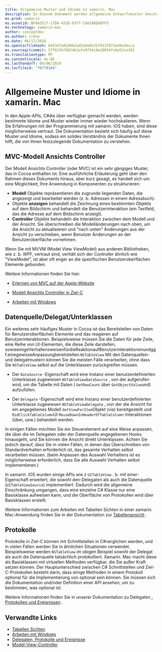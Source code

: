 ```yaml
---
title: Allgemeine Muster und Idiome in xamarin. Mac
description: In diesem Dokument werden allgemeine Entwurfsmuster beschrieben, die beim Erstellen von xamarin. Mac-Apps verwendet werden. Es erläutert das Model-View-Controller-Muster, die Datenquelle und die delegatmuster sowie Protokolle.
ms.prod: xamarin
ms.assetid: BF0A3517-17D8-453D-87F7-C8A34BEA8FF5
ms.technology: xamarin-mac
author: conceptdev
ms.author: crdun
ms.date: 06/17/2016
ms.openlocfilehash: b4934fa82d862ad2e8ab53579137873ed9e4bcca
ms.sourcegitcommit: 57f815bf0024b1afe9754c0e28054fc0a53ce302
ms.translationtype: MT
ms.contentlocale: de-DE
ms.lasthandoff: 09/06/2019
ms.locfileid: "70770164"
---
```

# <a name="common-patterns-and-idioms-in-xamarinmac"></a>Allgemeine Muster und Idiome in xamarin. Mac

In den Apple-APIs, C#die über verfügbar gemacht werden, werden bestimmte Idiome und Muster wieder immer wieder hochskalieren. Wenn Sie Erfahrungen mit der Programmierung mit xamarin. IOS haben, sind diese möglicherweise vertraut. Die Dokumentation bezieht sich häufig auf diese Muster und Idiome, sodass ein solides Verständnis der Dokumente Ihnen hilft, die von Ihnen festzulegende Dokumentation zu verstehen.

## <a name="mvc---model-view-controller"></a>MVC-Modell Ansichts Controller

Der Modell Ansichts Controller (oder MVC) ist ein sehr gängiges Muster, das in Cocoa enthalten ist. Eine ausführliche Erläuterung geht über den Rahmen dieses Dokuments hinaus, aber kurz gesagt, es handelt sich um eine Möglichkeit, Ihre Anwendung in Komponenten zu strukturieren:

- **Modell** Objekte repräsentieren die zugrunde liegenden Daten, die angezeigt und bearbeitet werden (z. b. Adressen in einem Adressbuch).
- Objekte **anzeigen** behandelt die Zeichnung eines bestimmten Objekts auf dem Bildschirm und behandelt die Benutzerinteraktion (ein Textfeld, das die Adresse auf dem Bildschirm anzeigt).
- **Controller** Objekte behandeln die Interaktion zwischen dem Modell und der Ansicht. Sie überschreiben die Modelländerungen nach oben, um die Ansicht zu aktualisieren und "nach unten" Änderungen aus der Ansicht zu verschieben, wenn Benutzer Änderungen an der Benutzeroberfläche vornehmen.

Wenn Sie mit MVVM (Model View ViewModel) aus anderen Bibliotheken, wie z. b. WPF, vertraut sind, verhält sich der Controller ähnlich wie "ViewModel", ist aber oft enger an die spezifischen Benutzeroberflächen Elemente gebunden.

Weitere Informationen finden Sie hier:

- [Erlernen von MVC auf der Apple-Website](https://developer.apple.com/library/ios/documentation/general/conceptual/devpedia-cocoacore/MVC.html)

- [Modell Ansichts Controller in Ziel-C](https://developer.apple.com/library/ios/documentation/general/conceptual/CocoaEncyclopedia/Model-View-Controller/Model-View-Controller.html)
- [Arbeiten mit Windows](~/mac/user-interface/window.md)

## <a name="data-source--delegate--subclassing"></a>Datenquelle/Delegat/Unterklassen

Ein weiteres sehr häufiges Muster in Cocoa ist das Bereitstellen von Daten für Benutzeroberflächen Elemente und das reagieren auf Benutzerinteraktionen. Beispielsweise müssen Sie die Daten für jede Zeile, eine Reihe von UI-Elementen, die diese Zeile darstellen, sowieeinigeVerhaltensweisenfürdieReaktionaufBenutzerinteraktionenundggf.einegewisseAnpassungbereitstellen.`NSTableView` Mit den Datenquellen-und delegatmustern können Sie die meisten Fälle verarbeiten, ohne dass Sie `NSTableView` selbst auf die Unterklassen zurückgreifen müssen.

- Der `DataSource` -Eigenschaft wird eine Instanz einer benutzerdefinierten Unterklasse zugewiesen `NSTableViewDataSource` , von der aufgerufen wird, um die Tabelle mit Daten ( `GetRowCount` über `GetObjectValue`und) aufzufüllen.

- Der `Delegate` -Eigenschaft wird eine Instanz einer benutzerdefinierten Unterklasse zugewiesen `NSTableViewDelegate` , von der die Ansicht für ein angegebenes Modell `GetViewForItem`Objekt (via) bereitgestellt und `DidClickTableColumn`UI `MouseDownInHeaderOfTableColumn`-Interaktionen (über, usw.) behandelt werden.

In einigen Fällen möchten Sie ein Steuerelement auf eine Weise anpassen, die über die im Delegaten oder der Datenquelle angegebenen Hooks hinausgeht, und Sie können die Ansicht direkt Unterklassen. Achten Sie jedoch darauf, dass Sie in vielen Fällen, in denen das Überschreiben von Standardverhalten erforderlich ist, das gesamte Verhalten selbst verarbeiten müssen. (beim Anpassen des Auswahl Verhaltens ist es möglicherweise erforderlich, dass Sie alle Auswahl Verhalten selbst implementieren.)

In xamarin. IOS wurden einige APIs wie z `UITableView` . b. mit einer-Eigenschaft erweitert, die sowohl den-Delegaten als auch die Datenquelle (`UITableViewSource`) implementiert. Dadurch wird die allgemeine Einschränkung umgangen, dass eine einzelne C# Klasse nur eine Basisklasse aufweisen kann, und die Oberfläche von Protokollen wird über Basisklassen erstellt.

Weitere Informationen zum Arbeiten mit Tabellen Sichten in einer xamarin. Mac-Anwendung finden Sie in der Dokumentation zur [Tabellenansicht](~/mac/user-interface/table-view.md) .

## <a name="protocols"></a>Protokolle

Protokolle in Ziel-C können mit Schnittstellen in C#verglichen werden, und in vielen Fällen werden Sie in ähnlichen Situationen verwendet. Beispielsweise werden `NSTableView` im obigen Beispiel sowohl der Delegat als auch die Datenquelle tatsächlich protokolliert. Xamarin. Mac macht diese als Basisklassen mit virtuellen Methoden verfügbar, die Sie außer Kraft setzen können. Der Hauptunterschied zwischen C# Schnittstellen und Ziel-C-Protokollen besteht darin, dass einige Methoden in einem Protokoll optional für die Implementierung von optional sein können. Sie müssen sich die Dokumentation und/oder Definition einer API ansehen, um zu bestimmen, was optional ist.

Weitere Informationen finden Sie in unserer Dokumentation zu Delegaten [, Protokollen und Ereignissen](~/ios/app-fundamentals/delegates-protocols-and-events.md) .

## <a name="related-links"></a>Verwandte Links

- [Tabellen Sichten](~/mac/user-interface/table-view.md)
- [Arbeiten mit Windows](~/mac/user-interface/window.md)
- [Delegaten, Protokolle und Ereignisse](~/ios/app-fundamentals/delegates-protocols-and-events.md)
- [Model-View-Controller](https://developer.apple.com/library/ios/documentation/general/conceptual/CocoaEncyclopedia/Model-View-Controller/Model-View-Controller.html)

